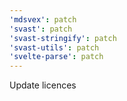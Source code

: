 ```yaml
---
'mdsvex': patch
'svast': patch
'svast-stringify': patch
'svast-utils': patch
'svelte-parse': patch
---
```


Update licences
